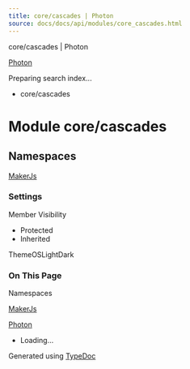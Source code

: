 ```yaml
---
title: core/cascades | Photon
source: docs/docs/api/modules/core_cascades.html
---
```


core/cascades | Photon

[Photon](../index.html)




Preparing search index...

* core/cascades

# Module core/cascades

## Namespaces

[MakerJs](core_cascades.MakerJs.html)

### Settings

Member Visibility

* Protected
* Inherited

ThemeOSLightDark

### On This Page

Namespaces

[MakerJs](#makerjs)

[Photon](../index.html)

* Loading...

Generated using [TypeDoc](https://typedoc.org/)
